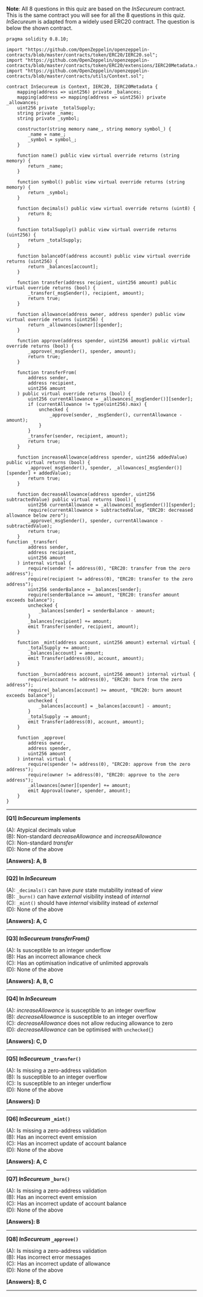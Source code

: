 **Note**: All 8 questions in this quiz are based on the _InSecureum_ contract. This is the same contract you will see for all the 8 questions in this quiz. _InSecureum_ is adapted from a widely used ERC20 contract. The question is below the shown contract.

```solidity
pragma solidity 0.8.10;

import "https://github.com/OpenZeppelin/openzeppelin-contracts/blob/master/contracts/token/ERC20/IERC20.sol";
import "https://github.com/OpenZeppelin/openzeppelin-contracts/blob/master/contracts/token/ERC20/extensions/IERC20Metadata.sol";
import "https://github.com/OpenZeppelin/openzeppelin-contracts/blob/master/contracts/utils/Context.sol";

contract InSecureum is Context, IERC20, IERC20Metadata {
    mapping(address => uint256) private _balances;
    mapping(address => mapping(address => uint256)) private _allowances;
    uint256 private _totalSupply;
    string private _name;
    string private _symbol;

    constructor(string memory name_, string memory symbol_) {
        _name = name_;
        _symbol = symbol_;
    }

    function name() public view virtual override returns (string memory) {
        return _name;
    }

    function symbol() public view virtual override returns (string memory) {
        return _symbol;
    }

    function decimals() public view virtual override returns (uint8) {
        return 8;
    }

    function totalSupply() public view virtual override returns (uint256) {
        return _totalSupply;
    }

    function balanceOf(address account) public view virtual override returns (uint256) {
        return _balances[account];
    }

    function transfer(address recipient, uint256 amount) public virtual override returns (bool) {
        _transfer(_msgSender(), recipient, amount);
        return true;
    }

    function allowance(address owner, address spender) public view virtual override returns (uint256) {
        return _allowances[owner][spender];
    }

    function approve(address spender, uint256 amount) public virtual override returns (bool) {
        _approve(_msgSender(), spender, amount);
        return true;
    }

    function transferFrom(
        address sender,
        address recipient,
        uint256 amount
    ) public virtual override returns (bool) {
        uint256 currentAllowance = _allowances[_msgSender()][sender];
        if (currentAllowance != type(uint256).max) {
            unchecked {
                _approve(sender, _msgSender(), currentAllowance - amount);
            }
        }
        _transfer(sender, recipient, amount);
        return true;
    }

    function increaseAllowance(address spender, uint256 addedValue) public virtual returns (bool) {
        _approve(_msgSender(), spender, _allowances[_msgSender()][spender] + addedValue);
        return true;
    }

    function decreaseAllowance(address spender, uint256 subtractedValue) public virtual returns (bool) {
        uint256 currentAllowance = _allowances[_msgSender()][spender];
        require(currentAllowance > subtractedValue, "ERC20: decreased allowance below zero");
        _approve(_msgSender(), spender, currentAllowance - subtractedValue);
        return true;
    }
function _transfer(
        address sender,
        address recipient,
        uint256 amount
    ) internal virtual {
        require(sender != address(0), "ERC20: transfer from the zero address");
        require(recipient != address(0), "ERC20: transfer to the zero address");
        uint256 senderBalance = _balances[sender];
        require(senderBalance >= amount, "ERC20: transfer amount exceeds balance");
        unchecked {
            _balances[sender] = senderBalance - amount;
        }
        _balances[recipient] += amount;
        emit Transfer(sender, recipient, amount);
    }

    function _mint(address account, uint256 amount) external virtual {
        _totalSupply += amount;
        _balances[account] = amount;
        emit Transfer(address(0), account, amount);
    }

    function _burn(address account, uint256 amount) internal virtual {
        require(account != address(0), "ERC20: burn from the zero address");
        require(_balances[account] >= amount, "ERC20: burn amount exceeds balance");
        unchecked {
            _balances[account] = _balances[account] - amount;
        }
        _totalSupply -= amount;
        emit Transfer(address(0), account, amount);
    }

    function _approve(
        address owner,
        address spender,
        uint256 amount
    ) internal virtual {
        require(spender != address(0), "ERC20: approve from the zero address");
        require(owner != address(0), "ERC20: approve to the zero address");
        _allowances[owner][spender] += amount;
        emit Approval(owner, spender, amount);
    }
}
```

---

**[Q1] _InSecureum_ implements**

(A): Atypical decimals value  
(B): Non-standard _decreaseAllowance_ and _increaseAllowance_  
(C): Non-standard _transfer_  
(D): None of the above  

**[Answers]: A, B**

---

**[Q2] In _InSecureum_**

(A): `_decimals()` can have _pure_ state mutability instead of _view_  
(B): `_burn()` can have _external_ visibility instead of _internal_  
(C): `_mint()` should have _internal_ visibility instead of _external_  
(D): None of the above  

**[Answers]: A, C**

---

**[Q3] _InSecureum_ _transferFrom()_**

(A): Is susceptible to an integer underflow  
(B): Has an incorrect allowance check  
(C): Has an optimisation indicative of unlimited approvals  
(D): None of the above  

**[Answers]: A, B, C**

---

**[Q4] In _InSecureum_**

(A): _increaseAllowance_ is susceptible to an integer overflow  
(B): _decreaseAllowance_ is susceptible to an integer overflow  
(C): _decreaseAllowance_ does not allow reducing allowance to zero  
(D): _decreaseAllowance_ can be optimised with `unchecked{}`  

**[Answers]: C, D**

---

**[Q5] _InSecureum_ `_transfer()`**

(A): Is missing a zero-address validation  
(B): Is susceptible to an integer overflow  
(C): Is susceptible to an integer underflow  
(D): None of the above  

**[Answers]: D**

---

**[Q6] _InSecureum_ `_mint()`**

(A): Is missing a zero-address validation  
(B): Has an incorrect event emission  
(C): Has an incorrect update of account balance  
(D): None of the above

**[Answers]: A, C**

---

**[Q7] _InSecureum_ `_burn()`**

(A): Is missing a zero-address validation  
(B): Has an incorrect event emission  
(C): Has an incorrect update of account balance  
(D): None of the above

**[Answers]: B**

---

**[Q8] _InSecureum_ `_approve()`**

(A): Is missing a zero-address validation  
(B): Has incorrect error messages  
(C): Has an incorrect update of allowance  
(D): None of the above

**[Answers]: B, C**

---
